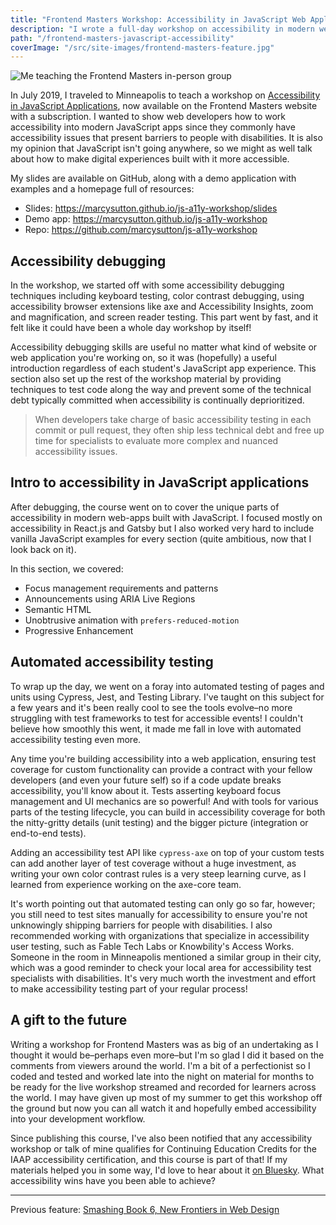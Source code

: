 ```yaml
---
title: "Frontend Masters Workshop: Accessibility in JavaScript Web Applications"
description: "I wrote a full-day workshop on accessibility in modern websites and web apps, with focus on building and testing user interfaces."
path: "/frontend-masters-javascript-accessibility"
coverImage: "/src/site-images/frontend-masters-feature.jpg"
---
```


<div class="floating-image width50">
    <img
        src="../src/content/features/images/marcy4.jpg"
        alt="Me teaching the Frontend Masters in-person group"
    />
</div>

In July 2019, I traveled to Minneapolis to teach a workshop on [Accessibility in JavaScript Applications](https://frontendmasters.com/workshops/javascript-accessibility/), now available on the Frontend Masters website with a subscription. I wanted to show web developers how to work accessibility into modern JavaScript apps since they commonly have accessibility issues that present barriers to people with disabilities. It is also my opinion that JavaScript isn't going anywhere, so we might as well talk about how to make digital experiences built with it more accessible.

My slides are available on GitHub, along with a demo application with examples and a homepage full of resources:

- Slides: https://marcysutton.github.io/js-a11y-workshop/slides
- Demo app: https://marcysutton.github.io/js-a11y-workshop
- Repo: https://github.com/marcysutton/js-a11y-workshop

## Accessibility debugging

In the workshop, we started off with some accessibility debugging techniques including keyboard testing, color contrast debugging, using accessibility browser extensions like axe and Accessibility Insights, zoom and magnification, and screen reader testing. This part went by fast, and it felt like it could have been a whole day workshop by itself!

Accessibility debugging skills are useful no matter what kind of website or web application you're working on, so it was (hopefully) a useful introduction regardless of each student's JavaScript app experience. This section also set up the rest of the workshop material by providing techniques to test code along the way and prevent some of the technical debt typically committed when accessibility is continually deprioritized. 

> When developers take charge of basic accessibility testing in each commit or pull request, they often ship less technical debt and free up time for specialists to evaluate more complex and nuanced accessibility issues.

## Intro to accessibility in JavaScript applications

After debugging, the course went on to cover the unique parts of accessibility in modern web-apps built with JavaScript. I focused mostly on accessibility in React.js and Gatsby but I also worked very hard to include vanilla JavaScript examples for every section (quite ambitious, now that I look back on it).

In this section, we covered:

- Focus management requirements and patterns
- Announcements using ARIA Live Regions
- Semantic HTML
- Unobtrusive animation with `prefers-reduced-motion`
- Progressive Enhancement

## Automated accessibility testing

To wrap up the day, we went on a foray into automated testing of pages and units using Cypress, Jest, and Testing Library. I've taught on this subject for a few years and it's been really cool to see the tools evolve–no more struggling with test frameworks to test for accessible events! I couldn't believe how smoothly this went, it made me fall in love with automated accessibility testing even more.

Any time you're building accessibility into a web application, ensuring test coverage for custom functionality can provide a contract with your fellow developers (and even your future self) so if a code update breaks accessibility, you'll know about it. Tests asserting keyboard focus management and UI mechanics are so powerful! And with tools for various parts of the testing lifecycle, you can build in accessibility coverage for both the nitty-gritty details (unit testing) and the bigger picture (integration or end-to-end tests). 

Adding an accessibility test API like `cypress-axe` on top of your custom tests can add another layer of test coverage without a huge investment, as writing your own color contrast rules is a very steep learning curve, as I learned from experience working on the axe-core team.

It's worth pointing out that automated testing can only go so far, however; you still need to test sites manually for accessibility to ensure you're not unknowingly shipping barriers for people with disabilities. I also recommended working with organizations that specialize in accessibility user testing, such as Fable Tech Labs or Knowbility's Access Works. Someone in the room in Minneapolis mentioned a similar group in their city, which was a good reminder to check your local area for accessibility test specialists with disabilities. It's very much worth the investment and effort to make accessibility testing part of your regular process!

## A gift to the future

Writing a workshop for Frontend Masters was as big of an undertaking as I thought it would be–perhaps even more–but I'm so glad I did it based on the comments from viewers around the world. I'm a bit of a perfectionist so I coded and tested and worked late into the night on material for months to be ready for the live workshop streamed and recorded for learners across the world. I may have given up most of my summer to get this workshop off the ground but now you can all watch it and hopefully embed accessibility into your development workflow.

Since publishing this course, I've also been notified that any accessibility workshop or talk of mine qualifies for Continuing Education Credits for the IAAP accessibility certification, and this course is part of that! If my materials helped you in some way, I'd love to hear about it [on Bluesky](https://bsky.app/profile/marcysutton.com). What accessibility wins have you been able to achieve?

---

Previous feature: [Smashing Book 6, New Frontiers in Web Design](/smashing-book-6)